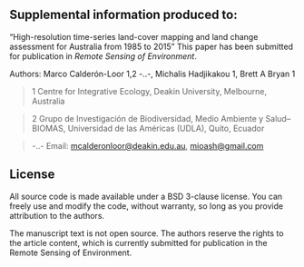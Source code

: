 ## Supplemental information produced to: 
“High-resolution time-series land-cover mapping and land change assessment for Australia from 1985 to 2015”
This paper has been submitted for publication in *Remote Sensing of Environment*.

Authors: Marco Calderón-Loor 1,2 -..-, Michalis Hadjikakou 1, Brett A Bryan 1 

> 1 Centre for Integrative Ecology, Deakin University, Melbourne, Australia

> 2 Grupo de Investigación de Biodiversidad, Medio Ambiente y Salud–BIOMAS, Universidad de las Américas (UDLA), Quito, Ecuador

> -..- Email: mcalderonloor@deakin.edu.au, mioash@gmail.com



## License

All source code is made available under a BSD 3-clause license. You can freely
use and modify the code, without warranty, so long as you provide attribution
to the authors.

The manuscript text is not open source. The authors reserve the rights to the
article content, which is currently submitted for publication in the
Remote Sensing of Environment.
